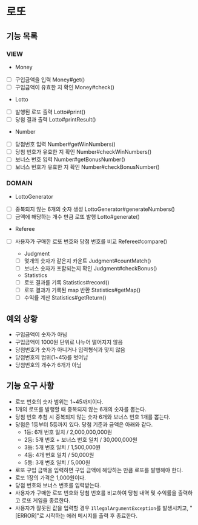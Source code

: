# 로또

## 기능 목록

### VIEW

- Money

- [ ] 구입금액을 입력 Money#get()
- [ ] 구입금액이 유효한 지 확인 Money#check()

- Lotto

- [ ] 발행된 로또 출력 Lotto#print()
- [ ] 당첨 결과 출력 Lotto#printResult()

- Number

- [ ] 당첨번호 입력 Number#getWinNumbers()
- [ ] 당첨 번호가 유효한 지 확인 Number#checkWinNumbers()
- [ ] 보너스 번호 입력 Number#getBonusNumber()
- [ ] 보너스 번호가 유효한 지 확인 Number#checkBonusNumber()

### DOMAIN

- LottoGenerator

- [ ] 중복되지 않는 6개의 숫자 생성 LottoGenerator#generateNumbers()
- [ ] 금액에 해당하는 개수 만큼 로또 발행 Lotto#generate()

- Referee

- [ ] 사용자가 구매한 로또 번호와 당첨 번호를 비교 Referee#compare()

  - Judgment
  
  - [ ] 몇개의 숫자가 같은지 카운트 Judgment#countMatch()
  - [ ] 보너스 숫자가 포함되는지 확인 Judgment#checkBonus()
  
  - Statistics
  
  - [ ] 로또 결과를 기록 Statistics#record()
  - [ ] 로또 결과가 기록된 map 반환 Statistics#getMap()
  - [ ] 수익률 계산 Statistics#getReturn()

## 예외 상황
- 구입금액이 숫자가 아님
- 구입금액이 1000원 단위로 나누어 떨어지지 않음
- 당첨번호가 숫자가 아니거나 입력형식과 맞지 않음 
- 당첨번호의 범위(1~45)를 벗어남
- 당첨번호의 개수가 6개가 아님

## 기능 요구 사항

- 로또 번호의 숫자 범위는 1~45까지이다.
- 1개의 로또를 발행할 때 중복되지 않는 6개의 숫자를 뽑는다.
- 당첨 번호 추첨 시 중복되지 않는 숫자 6개와 보너스 번호 1개를 뽑는다.
- 당첨은 1등부터 5등까지 있다. 당첨 기준과 금액은 아래와 같다.
    - 1등: 6개 번호 일치 / 2,000,000,000원
    - 2등: 5개 번호 + 보너스 번호 일치 / 30,000,000원
    - 3등: 5개 번호 일치 / 1,500,000원
    - 4등: 4개 번호 일치 / 50,000원
    - 5등: 3개 번호 일치 / 5,000원
- 로또 구입 금액을 입력하면 구입 금액에 해당하는 만큼 로또를 발행해야 한다.
- 로또 1장의 가격은 1,000원이다.
- 당첨 번호와 보너스 번호를 입력받는다.
- 사용자가 구매한 로또 번호와 당첨 번호를 비교하여 당첨 내역 및 수익률을 출력하고 로또 게임을 종료한다.
- 사용자가 잘못된 값을 입력할 경우 `IllegalArgumentException`를 발생시키고, "[ERROR]"로 시작하는 에러 메시지를 출력 후 종료한다.
